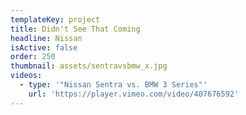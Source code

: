 ```yaml
---
templateKey: project
title: Didn't See That Coming
headline: Nissan
isActive: false
order: 250
thumbnail: assets/sentravsbmw_x.jpg
videos:
  - type: '"Nissan Sentra vs. BMW 3 Series"'
    url: 'https://player.vimeo.com/video/407676592'
---
```

